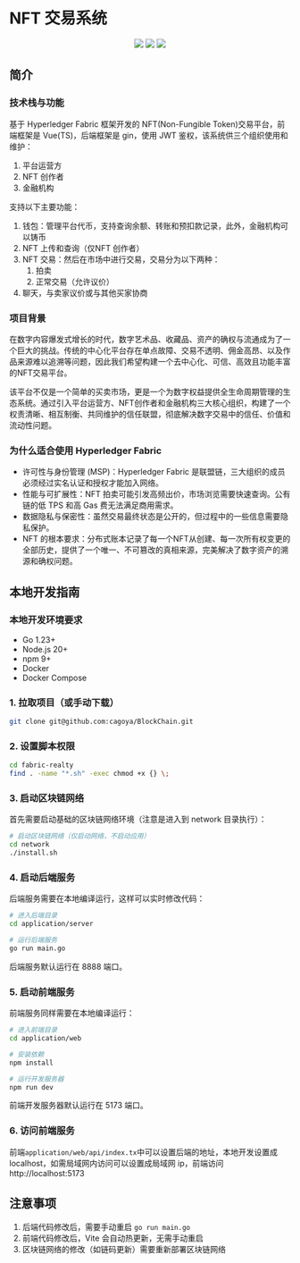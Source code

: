 # NFT 交易系统

<div align=center>
   <img src="https://img.shields.io/badge/gin-1.10-blue"/>
   <img src="https://img.shields.io/badge/vue-3.5.13-green"/>
   <img src="https://img.shields.io/badge/hyperledger fabric-2.5.10-yellow"/>
</div>


## 简介

### 技术栈与功能

基于 Hyperledger Fabric 框架开发的 NFT(Non-Fungible Token)交易平台，前端框架是 Vue(TS)，后端框架是 gin，使用 JWT 鉴权，该系统供三个组织使用和维护：

1. 平台运营方
2. NFT 创作者
3. 金融机构

支持以下主要功能：

1. 钱包：管理平台代币，支持查询余额、转账和预扣款记录，此外，金融机构可以铸币
2. NFT 上传和查询（仅NFT 创作者）
3. NFT 交易：然后在市场中进行交易，交易分为以下两种：
   1. 拍卖
   2. 正常交易（允许议价）
4. 聊天，与卖家议价或与其他买家协商

### 项目背景

在数字内容爆发式增长的时代，数字艺术品、收藏品、资产的确权与流通成为了一个巨大的挑战。传统的中心化平台存在单点故障、交易不透明、佣金高昂、以及作品来源难以追溯等问题，因此我们希望构建一个去中心化、可信、高效且功能丰富的NFT交易平台。

该平台不仅是一个简单的买卖市场，更是一个为数字权益提供全生命周期管理的生态系统。通过引入平台运营方、NFT创作者和金融机构三大核心组织，构建了一个权责清晰、相互制衡、共同维护的信任联盟，彻底解决数字交易中的信任、价值和流动性问题。

### 为什么适合使用 Hyperledger Fabric

- 许可性与身份管理 (MSP)：Hyperledger Fabric 是联盟链，三大组织的成员必须经过实名认证和授权才能加入网络。
- 性能与可扩展性：NFT 拍卖可能引发高频出价，市场浏览需要快速查询。公有链的低 TPS 和高 Gas 费无法满足商用需求。
- 数据隐私与保密性：虽然交易最终状态是公开的，但过程中的一些信息需要隐私保护。
- NFT 的根本要求：分布式账本记录了每一个NFT从创建、每一次所有权变更的全部历史，提供了一个唯一、不可篡改的真相来源，完美解决了数字资产的溯源和确权问题。

## 本地开发指南

### 本地开发环境要求

- Go 1.23+
- Node.js 20+
- npm 9+
- Docker
- Docker Compose

### 1. 拉取项目（或手动下载）

```bash
git clone git@github.com:cagoya/BlockChain.git
```

### 2. 设置脚本权限

```bash
cd fabric-realty
find . -name "*.sh" -exec chmod +x {} \;
```

### 3. 启动区块链网络

首先需要启动基础的区块链网络环境（注意是进入到 network 目录执行）：

```bash
# 启动区块链网络（仅启动网络，不启动应用）
cd network
./install.sh
```

### 4. 启动后端服务

后端服务需要在本地编译运行，这样可以实时修改代码：

```bash
# 进入后端目录
cd application/server

# 运行后端服务
go run main.go
```

后端服务默认运行在 8888 端口。

### 5. 启动前端服务

前端服务同样需要在本地编译运行：

```bash
# 进入前端目录
cd application/web

# 安装依赖
npm install

# 运行开发服务器
npm run dev
```

前端开发服务器默认运行在 5173 端口。

### 6. 访问前端服务

前端`application/web/api/index.tx`中可以设置后端的地址，本地开发设置成 localhost，如需局域网内访问可以设置成局域网 ip，前端访问 http://localhost:5173

## 注意事项

1. 后端代码修改后，需要手动重启 `go run main.go`
2. 前端代码修改后，Vite 会自动热更新，无需手动重启
3. 区块链网络的修改（如链码更新）需要重新部署区块链网络

